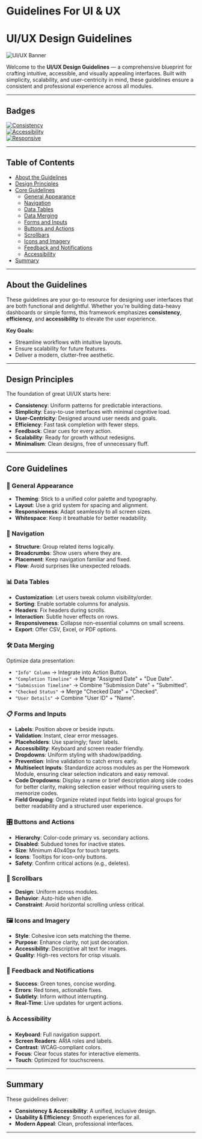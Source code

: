 # Guidelines For UI & UX 
# UI/UX Design Guidelines

![UI/UX Banner](https://via.placeholder.com/800x200.png?text=UI/UX+Design+Guidelines)

Welcome to the **UI/UX Design Guidelines** — a comprehensive blueprint for crafting intuitive, accessible, and visually appealing interfaces. Built with simplicity, scalability, and user-centricity in mind, these guidelines ensure a consistent and professional experience across all modules.

---

## Badges

[![Consistency](https://img.shields.io/badge/Principle-Consistency-blue.svg)](https://github.com)  
[![Accessibility](https://img.shields.io/badge/Feature-Accessibility-green.svg)](https://github.com)  
[![Responsive](https://img.shields.io/badge/Design-Responsive-orange.svg)](https://github.com)  

---

## Table of Contents

- [About the Guidelines](#about-the-guidelines)
- [Design Principles](#design-principles)
- [Core Guidelines](#core-guidelines)
  - [General Appearance](#general-appearance)
  - [Navigation](#navigation)
  - [Data Tables](#data-tables)
  - [Data Merging](#data-merging)
  - [Forms and Inputs](#forms-and-inputs)
  - [Buttons and Actions](#buttons-and-actions)
  - [Scrollbars](#scrollbars)
  - [Icons and Imagery](#icons-and-imagery)
  - [Feedback and Notifications](#feedback-and-notifications)
  - [Accessibility](#accessibility)
- [Summary](#summary)

---

## About the Guidelines

These guidelines are your go-to resource for designing user interfaces that are both functional and delightful. Whether you're building data-heavy dashboards or simple forms, this framework emphasizes **consistency**, **efficiency**, and **accessibility** to elevate the user experience.

**Key Goals:**
- Streamline workflows with intuitive layouts.
- Ensure scalability for future features.
- Deliver a modern, clutter-free aesthetic.

---

## Design Principles

The foundation of great UI/UX starts here:

- **Consistency**: Uniform patterns for predictable interactions.
- **Simplicity**: Easy-to-use interfaces with minimal cognitive load.
- **User-Centricity**: Designed around user needs and goals.
- **Efficiency**: Fast task completion with fewer steps.
- **Feedback**: Clear cues for every action.
- **Scalability**: Ready for growth without redesigns.
- **Minimalism**: Clean designs, free of unnecessary fluff.

---

## Core Guidelines

### 🎨 General Appearance
- **Theming**: Stick to a unified color palette and typography.
- **Layout**: Use a grid system for spacing and alignment.
- **Responsiveness**: Adapt seamlessly to all screen sizes.
- **Whitespace**: Keep it breathable for better readability.

### 🔗 Navigation
- **Structure**: Group related items logically.
- **Breadcrumbs**: Show users where they are.
- **Placement**: Keep navigation familiar and fixed.
- **Flow**: Avoid surprises like unexpected reloads.

### 📊 Data Tables
- **Customization**: Let users tweak column visibility/order.
- **Sorting**: Enable sortable columns for analysis.
- **Headers**: Fix headers during scrolls.
- **Interaction**: Subtle hover effects on rows.
- **Responsiveness**: Collapse non-essential columns on small screens.
- **Export**: Offer CSV, Excel, or PDF options.

### 🛠 Data Merging
Optimize data presentation:
- `"Info" Column` → Integrate into Action Button.
- `"Completion Timeline"` → Merge "Assigned Date" + "Due Date".
- `"Submission Timeline"` → Combine "Submission Date" + "Submitted".
- `"Checked Status"` → Merge "Checked Date" + "Checked".
- `"User Details"` → Combine "User ID" + "Name".

### 📋 Forms and Inputs
- **Labels**: Position above or beside inputs.
- **Validation**: Instant, clear error messages.
- **Placeholders**: Use sparingly; favor labels.
- **Accessibility**: Keyboard and screen reader friendly.
- **Dropdowns**: Uniform styling with shadow/padding.
- **Prevention**: Inline validation to catch errors early.
- **Multiselect Inputs**: Standardize across modules as per the Homework Module, ensuring clear selection indicators and easy removal.
- **Code Dropdowns**: Display a name or brief description along side codes for better clarity, making selection easier without requiring users to memorize codes.
- **Field Grouping**: Organize related input fields into logical groups for better readability and a structured user experience.

### 🎛 Buttons and Actions
- **Hierarchy**: Color-code primary vs. secondary actions.
- **Disabled**: Subdued tones for inactive states.
- **Size**: Minimum 40x40px for touch targets.
- **Icons**: Tooltips for icon-only buttons.
- **Safety**: Confirm critical actions (e.g., deletes).

### 📜 Scrollbars
- **Design**: Uniform across modules.
- **Behavior**: Auto-hide when idle.
- **Constraint**: Avoid horizontal scrolling unless critical.

### 🖼 Icons and Imagery
- **Style**: Cohesive icon sets matching the theme.
- **Purpose**: Enhance clarity, not just decoration.
- **Accessibility**: Descriptive alt text for images.
- **Quality**: High-res vectors for crisp visuals.

### 🔔 Feedback and Notifications
- **Success**: Green tones, concise wording.
- **Errors**: Red tones, actionable fixes.
- **Subtlety**: Inform without interrupting.
- **Real-Time**: Live updates for urgent actions.

### ♿ Accessibility
- **Keyboard**: Full navigation support.
- **Screen Readers**: ARIA roles and labels.
- **Contrast**: WCAG-compliant colors.
- **Focus**: Clear focus states for interactive elements.
- **Touch**: Optimized for touchscreens.

---

## Summary

These guidelines deliver:
- **Consistency & Accessibility**: A unified, inclusive design.
- **Usability & Efficiency**: Smooth experiences for all.
- **Modern Appeal**: Clean, professional interfaces.

---






















